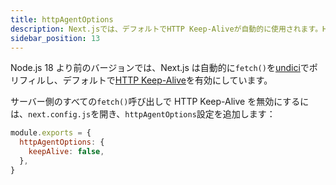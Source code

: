 ```yaml
---
title: httpAgentOptions
description: Next.jsでは、デフォルトでHTTP Keep-Aliveが自動的に使用されます。HTTP Keep-Aliveを無効にする方法については、こちらをご覧ください。
sidebar_position: 13
---
```


Node.js 18 より前のバージョンでは、Next.js は自動的に`fetch()`を[undici](https://nextjs.org/docs/architecture/supported-browsers#polyfills)でポリフィルし、デフォルトで[HTTP Keep-Alive](https://developer.mozilla.org/en-US/docs/Web/HTTP/Headers/Keep-Alive)を有効にしています。

サーバー側のすべての`fetch()`呼び出しで HTTP Keep-Alive を無効にするには、`next.config.js`を開き、`httpAgentOptions`設定を追加します：

```js title="next.config.js"
module.exports = {
  httpAgentOptions: {
    keepAlive: false,
  },
}
```
